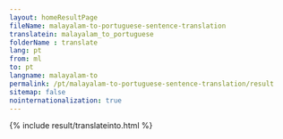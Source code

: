 ```yaml
---
layout: homeResultPage
fileName: malayalam-to-portuguese-sentence-translation
translatein: malayalam_to_portuguese
folderName : translate
lang: pt
from: ml
to: pt
langname: malayalam-to
permalink: /pt/malayalam-to-portuguese-sentence-translation/result
sitemap: false
nointernationalization: true
---
```

{% include result/translateinto.html %}

<script src="/js/result/translation.js" data-foldername="{{page.folderName}}" data-lang="{{page.lang}}"></script>
